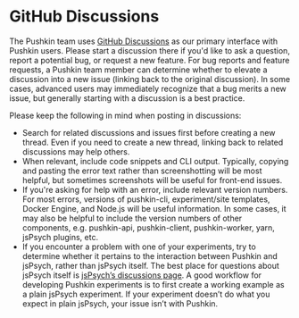 # GitHub Discussions

The Pushkin team uses [GitHub Discussions](https://github.com/pushkin-consortium/pushkin/discussions) as our primary interface with Pushkin users. Please start a discussion there if you'd like to ask a question, report a potential bug, or request a new feature. For bug reports and feature requests, a Pushkin team member can determine whether to elevate a discussion into a new issue (linking back to the original discussion). In some cases, advanced users may immediately recognize that a bug merits a new issue, but generally starting with a discussion is a best practice.

Please keep the following in mind when posting in discussions:

 - Search for related discussions and issues first before creating a new thread. Even if you need to create a new thread, linking back to related discussions may help others.
 - When relevant, include code snippets and CLI output. Typically, copying and pasting the error text rather than screenshotting will be most helpful, but sometimes screenshots will be useful for front-end issues.
 - If you're asking for help with an error, include relevant version numbers. For most errors, versions of pushkin-cli, experiment/site templates, Docker Engine, and Node.js will be useful information. In some cases, it may also be helpful to include the version numbers of other components, e.g. pushkin-api, pushkin-client, pushkin-worker, yarn, jsPsych plugins, etc.
 - If you encounter a problem with one of your experiments, try to determine whether it pertains to the interaction between Pushkin and jsPsych, rather than jsPsych itself. The best place for questions about jsPsych itself is [jsPsych’s discussions page](https://github.com/jspsych/jsPsych/discussions). A good workflow for developing Pushkin experiments is to first create a working example as a plain jsPsych experiment. If your experiment doesn’t do what you expect in plain jsPsych, your issue isn’t with Pushkin.
